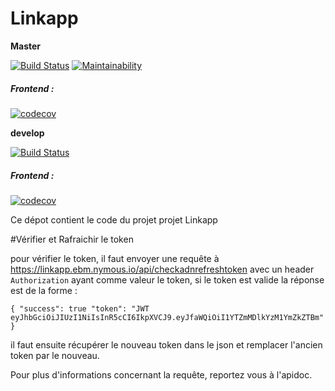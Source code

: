 Linkapp
===============
**Master** 

[![Build Status](https://travis-ci.org/EBM-2017-2018/linkapp.svg?branch=master)](https://travis-ci.org/EBM-2017-2018/linkapp)
[![Maintainability](https://api.codeclimate.com/v1/badges/8c769b7b37b10c0cda64/maintainability)](https://codeclimate.com/github/EBM-2017-2018/linkapp/maintainability)

##### Frontend :

[![codecov](https://codecov.io/gh/EBM-2017-2018/linkapp/branch/master/graph/badge.svg)](https://codecov.io/gh/EBM-2017-2018/linkapp)

**develop**

[![Build Status](https://travis-ci.org/EBM-2017-2018/linkapp.svg?branch=develop)](https://travis-ci.org/EBM-2017-2018/linkapp)

##### Frontend :
[![codecov](https://codecov.io/gh/EBM-2017-2018/linkapp/branch/develop/graph/badge.svg)](https://codecov.io/gh/EBM-2017-2018/linkapp)

Ce dépot contient le code du projet projet Linkapp 


#Vérifier et Rafraichir le token

pour vérifier le token, il faut envoyer une requête à https://linkapp.ebm.nymous.io/api/checkadnrefreshtoken avec un header 
`Authorization` ayant comme valeur le token, si le token est valide la réponse est de la forme :

`{
     "success": true
     "token": "JWT eyJhbGciOiJIUzI1NiIsInR5cCI6IkpXVCJ9.eyJfaWQiOiI1YTZmMDlkYzM1YmZkZTBm"
  }` 

il faut ensuite récupérer le nouveau token dans le json et remplacer l'ancien token par le nouveau.

Pour plus d'informations concernant la requête, reportez vous à l'apidoc. 
